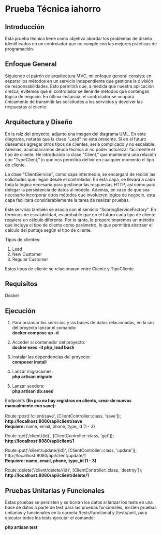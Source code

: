 # Prueba Técnica iahorro

## Introducción
Esta prueba técnica tiene como objetivo abordar los problemas de diseño identificados en un controlador que no cumple con las mejores prácticas de programación.

## Enfoque General
Siguiendo el patrón de arquitectura MVC, mi enfoque general consiste en separar los métodos en un servicio independiente que gestione la división de responsabilidades. Esto permitirá que, a medida que nuestra aplicación crezca, evitemos que el controlador se llene de métodos que contengan lógica de negocio. En última instancia, el controlador se ocupará únicamente de transmitir las solicitudes a los servicios y devolver las respuestas al cliente.

## Arquitectura y Diseño
En la raíz del proyecto, adjunto una imagen del diagrama UML. En este diagrama, notarás que la clase "Lead" no está presente. Si en el futuro deseamos agregar otros tipos de clientes, sería complicado y no escalable. Además, acumularíamos deuda técnica al no poder actualizar fácilmente el tipo de cliente. He introducido la clase "Client," que mantendrá una relación con "TypeClient," lo que nos permitirá definir en cualquier momento el tipo de cliente.

La clase "ClientService", como capa intermedia, se encargará de recibir las solicitudes que llegan desde el controlador. En esta capa, se llevará a cabo toda la lógica necesaria para gestionar las respuestas HTTP, así como para delegar la persistencia de datos al modelo. Además, en caso de que sea necesario incorporar otros métodos que involucren lógica de negocio, esta capa facilitará considerablemente la tarea de realizar pruebas.

Este servicio también se asocia con el servicio "ScoringServiceFactory". En términos de escalabilidad, es probable que en el futuro cada tipo de cliente requiera un cálculo diferente. Por lo tanto, le proporcionaremos un método que incluya el tipo de cliente como parámetro, lo que permitirá abstraer el cálculo del puntaje según el tipo de cliente.

Tipos de clientes:
1. Lead
2. New Customer
3. Regular Customer

Estos tipos de cliente se relacionaran entre Cliente y TipoCliente.

## Requisitos
Docker

## Ejecución
1. Para arrancar los servicios y las bases de datos relacionadas, en la raiz del proyecto lanzar el comando:<br/>
**docker compose up -d**

2. Acceder al contenedor del proyecto:<br/>
**docker exec -it php_lead bash**

3. Instalar las dependencias del proyecto:<br/>
**composer install**

4. Lanzar migraciones:<br/>
**php artisan migrate**

5. Lanzar seeders:<br/>
**php artisan db:seed**

Endpoints **(En pro no hay registros en clients, crear de nuevos manualmente con save):** <br/><br/>
Route::post('/client/save', [ClientController::class, 'save']);<br/>
**http://localhost:8080/api/client/save**<br/>
**Requiere:** name, email, phone, type_id (1 - 3)

Route::get('/client/{id}', [ClientController::class, 'get']);<br/>
**http://localhost:8080/api/client/1**

Route::put('/client/update/{id}', [ClientController::class, 'update']);<br/>
http://localhost:8080/api/client/update/1 <br/>
**Requiere: name, email, phone, type_id (1 - 3)**

Route::delete('/client/delete/{id}', [ClientController::class, 'destroy']);<br/>
**http://localhost:8080/api/client/delete/1**


## Pruebas Unitarias y Funcionales
Estas pruebas se persisten y se borran los datos al lanzar los tests en una base de datos a parte de test para las pruebas funcionales, existen pruebas unitarias y funcionales en la carpeta /tests/functional y /tests/unit,  para ejecutar todos los tests ejecutar el comando:

**php artisan test**
